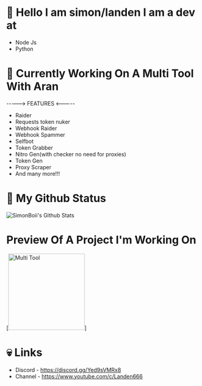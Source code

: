 # 👋 Hello I am simon/landen I am a dev at
- Node Js 
- Python

# 🚀 Currently Working On A Multi Tool With Aran
-----> FEATURES <-----
- Raider
- Requests token nuker
- Webhook Raider
- Webhook Spammer
- Selfbot
- Token Grabber
- Nitro Gen(with checker no need for proxies)
- Token Gen
- Proxy Scraper
- And many more!!!

# 🎀 My Github Status
<img align="center" src="https://github-readme-stats.vercel.app/api?username=simonboiii&include_all_commits=true&count_private=true&show_icons=true&line_height=20&title_color=7A7ADB&icon_color=2234AE&text_color=D3D3D3&bg_color=0,000000,130F40" alt="SimonBoii's Github Stats">

# Preview Of  A Project I'm Working On
[<img src='https://cdn.discordapp.com/attachments/923818772500996106/929581203273695242/unknown.png' alt='Multi Tool' height='200'>]

# 💀 Links
- Discord - https://discord.gg/Yed9sVMRx8
- Channel - https://www.youtube.com/c/Landen666
